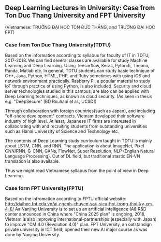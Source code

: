 ## Deep Learning Lectures in University: Case from Ton Duc Thang University and FPT University
(Vietnamese: TRƯỜNG ĐẠI HỌC TÔN ĐỨC THẮNG, and TRƯỜNG ĐẠI HỌC FPT)

### Case from Ton Duc Thang University(TDTU)
Based on the information according to syllabus for faculty of IT in TDTU, 2017-2018. We can find several classes are available for study Machine Learning and Deep Learning.
Using Tensorflow, Keras, Pytorch, Theano, Panda, Matlab etc. In general, TDTU students can study basic technique of C++, Java, Python, HTML, PHP, and Ruby sometimes with using iOS and network environment practically.
Rasberry Pi, a popular material to study IoT through practice of using Python, is also included. Security and cloud server technologies studied in this campus, are also can be applied with Deep Learning techniques, as known as cloud security.
(As seen in thesis e.g. "DeepSecure" [BD Rouhani et al., UCSD])

Through collaboration with foreign countries(such as Japan), and including "off-shore development" contracts, Vietnam developed their software industry of high level.
At least, Japanese IT firms are interested in collaborating with and recruiting students from outstanding universities such as Hanoi University of Science and Technology etc.

The contents of Deep Learning study curriculum taught in TDTU is mainly about LSTM, CNN, and RNN. The application is about ImageNet, Pixel CNN/RNN, G-CNN, GANs, FlowNet, Super Resolution, NLP (English Natural Language Processing).
Out of DL field, but traditional stastic EN-VN translation is also available.

Thus we might read Vietnamese syllabus from the point of view in Deep Learning.

### Case form FPT University(FPTU)

Based on the infromation according to FPTU official website: http://daihoc.fpt.edu.vn/ai-nganh-chuyen-sau-sieu-hot-trong-thoi-ky-cm-4-0/
As Nanjing University is to set up an artificial intelligence (AI) R&D center announced in China where "China 2025 plan" is ongoing, 2018, Vietnam is also improving international-partnerships (especially with Japan) to improve "CM 4.0 (Revolution 4.0)" plan.
FPT University, an outstandign private university in ICT field, opened their new AI major course as was done by Nanjing University.
